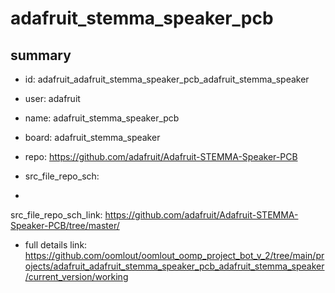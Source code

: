 # adafruit_stemma_speaker_pcb
 
## summary 
* id: adafruit_adafruit_stemma_speaker_pcb_adafruit_stemma_speaker
* user: adafruit
* name: adafruit_stemma_speaker_pcb
* board: adafruit_stemma_speaker
* repo: https://github.com/adafruit/Adafruit-STEMMA-Speaker-PCB



* src_file_repo_sch: 
*
 src_file_repo_sch_link: https://github.com/adafruit/Adafruit-STEMMA-Speaker-PCB/tree/master/
* full details link: https://github.com/oomlout/oomlout_oomp_project_bot_v_2/tree/main/projects/adafruit_adafruit_stemma_speaker_pcb_adafruit_stemma_speaker/current_version/working  






